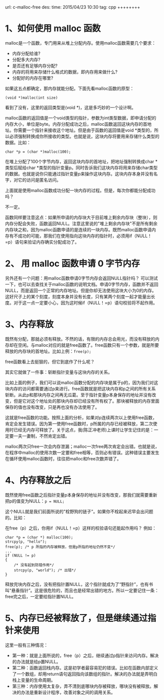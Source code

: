 url: c-malloc-free
des: 
time: 2015/04/23 10:30
tag: cpp
++++++++

# 1、如何使用 malloc 函数

malloc是一个函数，专门用来从堆上分配内存。使用malloc函数需要几个要求：

- 内存分配给谁?
- 分配多大内存?
- 是否还有足够内存分配?
- 内存的将用来存储什么格式的数据，即内存用来做什么?
- 分配好的内存在哪里?

如果这五点都确定，那内存就能分配。下面先看malloc函数的原型：
```
(void *)malloc(int size)
```
看到了没有，这里的返回类型是(void *)，这是多巧妙的一个设计啊。

malloc函数的返回值是一个void类型的指针，参数为int类型数据，即申请分配的内存大小，单位是byte。内存分配成功之后，malloc函数返回这块内存的首地址。你需要一个指针来接收这个地址。但是由于函数的返回值是void *类型的，所以必须强制转换成你所接收的类型。也就是说，这块内存将要用来存储什么类型的数据。比如：
```
char *p = (char *)malloc(100);
```
在堆上分配了100个字节内存，返回这块内存的首地址，把地址强制转换成char *类型后赋给char *类型的指针变量p。同时告诉我们这块内存将用来存储char类型的数据。也就是说你只能通过指针变量p来操作这块内存。这块内存本身并没有名字，对它的访问是匿名访问。

上面就是使用malloc函数成功分配一块内存的过程。但是，每次你都能分配成功吗？

不一定。

函数同样要注意这点：如果所申请的内存块大于目前堆上剩余内存块（整块），则内存分配会失败，函数返回NULL。注意这里说的"堆上剩余内存块"不是所有剩余内存块之和，因为malloc函数申请的是连续的一块内存。既然malloc函数申请内存有不成功的可能，那我们在使用指向这块内存的指针时，必须用if（NULL！=p）语句来验证内存确实分配成功了。

# 2、 用 malloc 函数申请 0 字节内存

另外还有一个问题：用malloc函数申请0字节内存会返回NULL指针吗？
可以测试一下，也可以去查找关于malloc函数的说明文档。申请0字节内存，函数并不返回NULL，而是返回一个正常的内存地址。但是你却无法使用这块大小为0的内存。这好尺子上的某个刻度，刻度本身并没有长度，只有某两个刻度一起才能量出长度。对于这一点一定要小心，因为这时候if（NULL！=p）语句校验将不起作用。

# 3、内存释放

既然有分配，那就必须有释放。不然的话，有限的内存总会用光，而没有释放的内存却在空闲。与malloc对应的就是free函数了。free函数只有一个参数，就是所要释放的内存块的首地址。比如上例：`free(p);`

free函数看上去挺狠的，但它到底作了什么呢？

其实它就做了一件事：斩断指针变量与这块内存的关系。

比如上面的例子，我们可以说malloc函数分配的内存块是属于p的，因为我们对这块内存的访问都需要通过p来进行。free函数就是把这块内存和p之间的所有关系斩断。从此p和那块内存之间再无瓜葛。至于指针变量p本身保存的地址并没有改变，但是它对这个地址处的那块内存却已经没有所有权了。那块被释放的内存里面保存的值也没有改变，只是再也没有办法使用了。

这就是free函数的功能。按照上面的分析，如果对p连续两次以上使用free函数，肯定会发生错误。因为第一使用free函数时，p所属的内存已经被释放，第二次使用时已经无内存可释放了。关于这点，我(陈正冲老师)上课时让学生记住的是：一定要一夫一妻制，不然肯定出错。

malloc两次只free一次会内存泄漏；malloc一次free两次肯定会出错。也就是说，在程序中malloc的使用次数一定要和free相等，否则必有错误。这种错误主要发生在循环使用malloc函数时，往往把malloc和free次数弄错了。

# 4、内存释放之后

既然使用free函数之后指针变量p本身保存的地址并没有改变，那我们就需要重新把p的值变为NULL：`p = NULL;`

这个NULL就是我们前面所说的"栓野狗的链子"。如果你不栓起来迟早会出问题的。比如：

在free（p）之后，你用if（NULL！=p）这样的校验语句还能起作用吗？
例如：
```
char *p = (char *) malloc(100);
strcpy(p, "hello");
free(p); /* p 所指的内存被释放，但是p所指的地址仍然不变*/
...
if (NULL != p)
{
    /* 没有起到防错作用*/
    strcpy(p, "world"); /* 出错*/
}
```
释放完块内存之后，没有把指针置NULL，这个指针就成为了“野指针”，也有书叫“悬垂指针”。这是很危险的，而且也是经常出错的地方。所以一定要记住一条：free完之后，一定要给指针置NULL。

# 5、内存已经被释放了，但是继续通过指针来使用

这里一般有三种情况：

- 第一种：就是上面所说的，free（p）之后，继续通过p指针来访问内存。解决的办法就是给p置NULL。
- 第二种：函数返回栈内存。这是初学者最容易犯的错误。比如在函数内部定义了一个数组，却用return语句返回指向该数组的指针。解决的办法就是弄明白栈上变量的生命周期。
- 第三种：内存使用太复杂，弄不清到底哪块内存被释放，哪块没有被释放。解决的办法是重新设计程序，改善对象之间的调用关系。